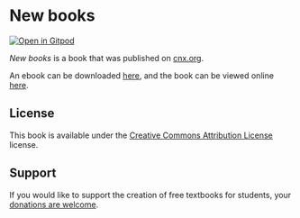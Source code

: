 # New books

[![Open in Gitpod](https://gitpod.io/button/open-in-gitpod.svg)](https://gitpod.io/from-referrer/)

_New books_ is a book that was published on [cnx.org](https://cnx.org/).

An ebook can be downloaded [here](https://github.com/cnx-user-books/cnxbook-new-books/releases/latest), and the book can be viewed online [here](https://github.com/cnx-user-books/cnxbook-new-books/releases/latest).

## License
This book is available under the [Creative Commons Attribution License](./LICENSE) license.

## Support
If you would like to support the creation of free textbooks for students, your [donations are welcome](https://riceconnect.rice.edu/donation/support-openstax-banner).
